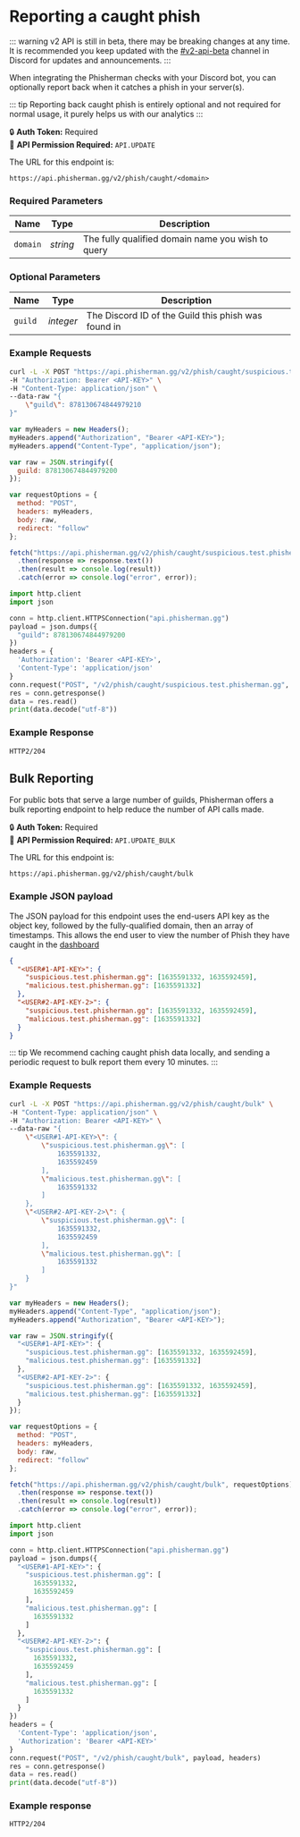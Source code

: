# Reporting a caught phish <Badge type="warning" text="POST" vertical="middle" />

::: warning
v2 API is still in beta, there may be breaking changes at any time. It is recommended you keep updated with the [#v2-api-beta](https://discord.com/channels/878130674844979210/904090622208663632) channel in Discord for updates and announcements.
:::

When integrating the Phisherman checks with your Discord bot, you can optionally report back when it catches a phish in your server(s).

::: tip
Reporting back caught phish is entirely optional and not required for normal usage, it purely helps us with our analytics
:::

:lock: **Auth Token:** Required  
:key: **API Permission Required:** `API.UPDATE`

The URL for this endpoint is:

```:no-line-numbers
https://api.phisherman.gg/v2/phish/caught/<domain>
```

### Required Parameters

| Name     | Type     | Description                                       |
| -------- | -------- | ------------------------------------------------- |
| `domain` | _string_ | The fully qualified domain name you wish to query |

### Optional Parameters

| Name    | Type      | Description                                         |
| ------- | --------- | --------------------------------------------------- |
| `guild` | _integer_ | The Discord ID of the Guild this phish was found in |

### Example Requests

<CodeGroup>
  <CodeGroupItem title="CURL">

```bash
curl -L -X POST "https://api.phisherman.gg/v2/phish/caught/suspicious.test.phisherman.gg" \
-H "Authorization: Bearer <API-KEY>" \
-H "Content-Type: application/json" \
--data-raw "{
    \"guild\": 878130674844979210
}"
```

  </CodeGroupItem>

  <CodeGroupItem title="JavaScript">

```js
var myHeaders = new Headers();
myHeaders.append("Authorization", "Bearer <API-KEY>");
myHeaders.append("Content-Type", "application/json");

var raw = JSON.stringify({
  guild: 878130674844979200
});

var requestOptions = {
  method: "POST",
  headers: myHeaders,
  body: raw,
  redirect: "follow"
};

fetch("https://api.phisherman.gg/v2/phish/caught/suspicious.test.phisherman.gg", requestOptions)
  .then(response => response.text())
  .then(result => console.log(result))
  .catch(error => console.log("error", error));
```

  </CodeGroupItem>

  <CodeGroupItem title="Python">

```py
import http.client
import json

conn = http.client.HTTPSConnection("api.phisherman.gg")
payload = json.dumps({
  "guild": 878130674844979200
})
headers = {
  'Authorization': 'Bearer <API-KEY>',
  'Content-Type': 'application/json'
}
conn.request("POST", "/v2/phish/caught/suspicious.test.phisherman.gg", payload, headers)
res = conn.getresponse()
data = res.read()
print(data.decode("utf-8"))
```

  </CodeGroupItem>

</CodeGroup>

### Example Response

```
HTTP2/204
```

## Bulk Reporting

For public bots that serve a large number of guilds, Phisherman offers a bulk reporting endpoint to help reduce the number of API calls made.

:lock: **Auth Token:** Required  
:key: **API Permission Required:** `API.UPDATE_BULK`

The URL for this endpoint is:

```
https://api.phisherman.gg/v2/phish/caught/bulk
```

### Example JSON payload

The JSON payload for this endpoint uses the end-users API key as the object key, followed by the fully-qualified domain, then an array of timestamps. This allows the end user to view the number of Phish they have caught in the [dashboard](https://phisherman.gg/home)

```json
{
  "<USER#1-API-KEY>": {
    "suspicious.test.phisherman.gg": [1635591332, 1635592459],
    "malicious.test.phisherman.gg": [1635591332]
  },
  "<USER#2-API-KEY-2>": {
    "suspicious.test.phisherman.gg": [1635591332, 1635592459],
    "malicious.test.phisherman.gg": [1635591332]
  }
}
```

::: tip
We recommend caching caught phish data locally, and sending a periodic request to bulk report them every 10 minutes.
:::

### Example Requests

<CodeGroup>
  <CodeGroupItem title="CURL" active>

```bash
curl -L -X POST "https://api.phisherman.gg/v2/phish/caught/bulk" \
-H "Content-Type: application/json" \
-H "Authorization: Bearer <API-KEY>" \
--data-raw "{
    \"<USER#1-API-KEY>\": {
        \"suspicious.test.phisherman.gg\": [
            1635591332,
            1635592459
        ],
        \"malicious.test.phisherman.gg\": [
            1635591332
        ]
    },
    \"<USER#2-API-KEY-2>\": {
        \"suspicious.test.phisherman.gg\": [
            1635591332,
            1635592459
        ],
        \"malicious.test.phisherman.gg\": [
            1635591332
        ]
    }
}"
```

</CodeGroupItem>

  <CodeGroupItem title="JavaScript">

```js
var myHeaders = new Headers();
myHeaders.append("Content-Type", "application/json");
myHeaders.append("Authorization", "Bearer <API-KEY>");

var raw = JSON.stringify({
  "<USER#1-API-KEY>": {
    "suspicious.test.phisherman.gg": [1635591332, 1635592459],
    "malicious.test.phisherman.gg": [1635591332]
  },
  "<USER#2-API-KEY-2>": {
    "suspicious.test.phisherman.gg": [1635591332, 1635592459],
    "malicious.test.phisherman.gg": [1635591332]
  }
});

var requestOptions = {
  method: "POST",
  headers: myHeaders,
  body: raw,
  redirect: "follow"
};

fetch("https://api.phisherman.gg/v2/phish/caught/bulk", requestOptions)
  .then(response => response.text())
  .then(result => console.log(result))
  .catch(error => console.log("error", error));
```

  </CodeGroupItem>

  <CodeGroupItem title="Python">

```py
import http.client
import json

conn = http.client.HTTPSConnection("api.phisherman.gg")
payload = json.dumps({
  "<USER#1-API-KEY>": {
    "suspicious.test.phisherman.gg": [
      1635591332,
      1635592459
    ],
    "malicious.test.phisherman.gg": [
      1635591332
    ]
  },
  "<USER#2-API-KEY-2>": {
    "suspicious.test.phisherman.gg": [
      1635591332,
      1635592459
    ],
    "malicious.test.phisherman.gg": [
      1635591332
    ]
  }
})
headers = {
  'Content-Type': 'application/json',
  'Authorization': 'Bearer <API-KEY>'
}
conn.request("POST", "/v2/phish/caught/bulk", payload, headers)
res = conn.getresponse()
data = res.read()
print(data.decode("utf-8"))
```

  </CodeGroupItem>

</CodeGroup>

### Example response

```
HTTP2/204
```
